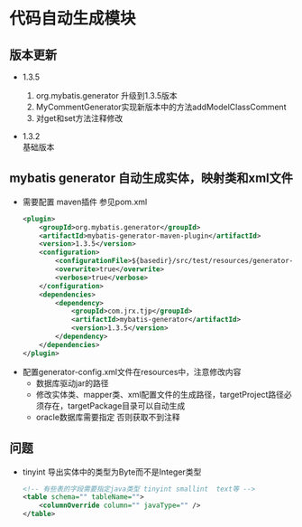 # 代码自动生成模块

## 版本更新
* 1.3.5  
    1. org.mybatis.generator 升级到1.3.5版本  
    2. MyCommentGenerator实现新版本中的方法addModelClassComment  
    3. 对get和set方法注释修改  
    
* 1.3.2  
    基础版本


## mybatis generator 自动生成实体，映射类和xml文件
* 需要配置 maven插件 参见pom.xml
  ``` xml
  <plugin>
      <groupId>org.mybatis.generator</groupId>
      <artifactId>mybatis-generator-maven-plugin</artifactId>
      <version>1.3.5</version>
      <configuration>
          <configurationFile>${basedir}/src/test/resources/generator-config-oracle.xml</configurationFile>
          <overwrite>true</overwrite>
          <verbose>true</verbose>
      </configuration>
      <dependencies>
          <dependency>
              <groupId>com.jrx.tjp</groupId>
              <artifactId>mybatis-generator</artifactId>
              <version>1.3.5</version>
          </dependency>
      </dependencies>
  </plugin>
  ``` 
* 配置generator-config.xml文件在resources中，注意修改内容
    + 数据库驱动jar的路径
    + 修改实体类、mapper类、xml配置文件的生成路径，targetProject路径必须存在，targetPackage目录可以自动生成
    + oracle数据库需要指定 <property name="remarksReporting" value="true"></property> 否则获取不到注释


## 问题
* tinyint 导出实体中的类型为Byte而不是Integer类型
   ``` xml
   <!-- 有些表的字段需要指定java类型 tinyint smallint  text等 -->
   <table schema="" tableName="">
       <columnOverride column="" javaType="" />
   </table>
   ```